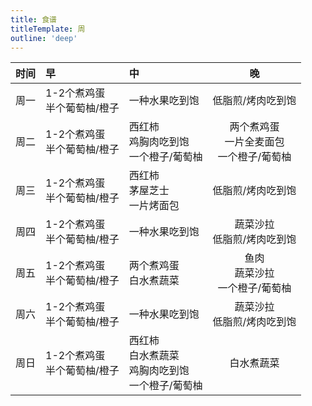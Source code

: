 ```yaml
---
title: 食谱
titleTemplate: 周
outline: 'deep'
---
```


| 时间 | 早  | 中  |  晚  |
|:--:|:--------------------|:-----------------------------------------|:-------------------------------:|
| 周一 | 1-2个煮鸡蛋 <br> 半个葡萄柚/橙子 | 一种水果吃到饱  |  低脂煎/烤肉吃到饱  |
| 周二 | 1-2个煮鸡蛋 <br> 半个葡萄柚/橙子 | 西红柿 <br> 鸡胸肉吃到饱 <br> 一个橙子/葡萄柚  | 两个煮鸡蛋 <br> 一片全麦面包 <br> 一个橙子/葡萄柚 |
| 周三 | 1-2个煮鸡蛋 <br> 半个葡萄柚/橙子 | 西红柿 <br> 茅屋芝士 <br> 一片烤面包  |  低脂煎/烤肉吃到饱  |
| 周四 | 1-2个煮鸡蛋 <br> 半个葡萄柚/橙子 | 一种水果吃到饱  |  蔬菜沙拉 <br>  低脂煎/烤肉吃到饱  |
| 周五 | 1-2个煮鸡蛋 <br> 半个葡萄柚/橙子 | 两个煮鸡蛋 <br> 白水煮蔬菜  |  鱼肉 <br>  蔬菜沙拉 <br>  一个橙子/葡萄柚  |
| 周六 | 1-2个煮鸡蛋 <br> 半个葡萄柚/橙子 | 一种水果吃到饱  |  蔬菜沙拉 <br>  低脂煎/烤肉吃到饱  |
| 周日 | 1-2个煮鸡蛋 <br> 半个葡萄柚/橙子 | 西红柿 <br> 白水煮蔬菜 <br> 鸡胸肉吃到饱 <br> 一个橙子/葡萄柚 |  白水煮蔬菜  |
